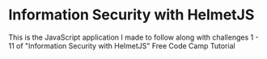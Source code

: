 # Information Security with HelmetJS

This is the JavaScript application I made to follow along with challenges 1 - 11 of "Information Security with HelmetJS" Free Code Camp Tutorial